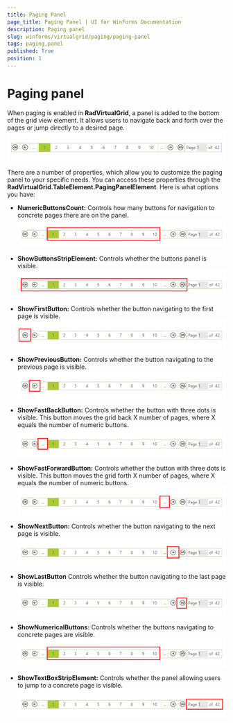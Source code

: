 ```yaml
---
title: Paging Panel
page_title: Paging Panel | UI for WinForms Documentation
description: Paging panel
slug: winforms/virtualgrid/paging/paging-panel
tags: paging,panel
published: True
position: 1
---
```


# Paging panel


When paging is enabled in __RadVirtualGrid__, a panel is added to the bottom of the grid view element. It allows users to navigate back and forth over the pages or jump directly to a desired page.<br>![gridview-paging-panel 001](images/gridview-paging-panel001.png)

There are a number of properties, which allow you to customize the paging panel to your specific needs. You can access these properties through the __RadVirtualGrid.TableElement.PagingPanelElement__. Here is what options you have:

* __NumericButtonsCount:__ Controls how many buttons for navigation to concrete pages there are on the panel.<br>![gridview-paging-panel 002](images/gridview-paging-panel002.png)

* __ShowButtonsStripElement:__ Controls whether the buttons panel is visible.<br>![gridview-paging-panel 003](images/gridview-paging-panel003.png)

* __ShowFirstButton:__ Controls whether the button navigating to the first page is visible.<br>![gridview-paging-panel 006](images/gridview-paging-panel006.png)

* __ShowPreviousButton:__ Controls whether the button navigating to the previous page is visible.<br>![gridview-paging-panel 009](images/gridview-paging-panel009.png)

* __ShowFastBackButton:__ Controls whether the button with three dots is visible. This button moves the grid back X number of pages, where X equals the number of numeric buttons.<br>![gridview-paging-panel 004](images/gridview-paging-panel004.png)

* __ShowFastForwardButton:__ Controls whether the button with three dots is visible. This button moves the grid forth X number of pages, where X equals the number of numeric buttons.<br>![gridview-paging-panel 005](images/gridview-paging-panel005.png)

* __ShowNextButton:__ Controls whether the button navigating to the next page is visible.<br>![gridview-paging-panel 008](images/gridview-paging-panel008.png)

* __ShowLastButton__ Controls whether the button navigating to the last page is visible.<br>![gridview-paging-panel 007](images/gridview-paging-panel007.png)

* __ShowNumericalButtons:__ Controls whether the buttons navigating to concrete pages are visible.<br>![gridview-paging-panel 002](images/gridview-paging-panel002.png)

* __ShowTextBoxStripElement:__ Controls whether the panel allowing users to jump to a concrete page is visible.<br>![gridview-paging-panel 010](images/gridview-paging-panel010.png)